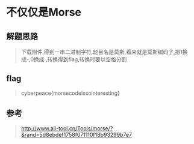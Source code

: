 # 不仅仅是Morse

## 解题思路

> 下载附件,得到一串二进制字符,题目名是莫斯,看来就是莫斯编码了,把1换成-,0换成.,转换得到flag,转换时要以空格分割

## flag

> cyberpeace{morsecodeissointeresting}

## 参考

> http://www.all-tool.cn/Tools/morse/?&rand=5d8ebdef1758f071110f18b93299b7e7

